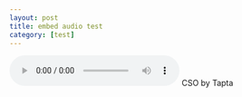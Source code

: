 ```yaml
---
layout: post
title: embed audio test
category: [test]
---
```


<audio controls>
	<source src="https://github.com/jkmangang/Tapta-Singles/blob/master/CSO.mp3?raw=true" type="audio/mpeg">
</audio>
CSO by Tapta
